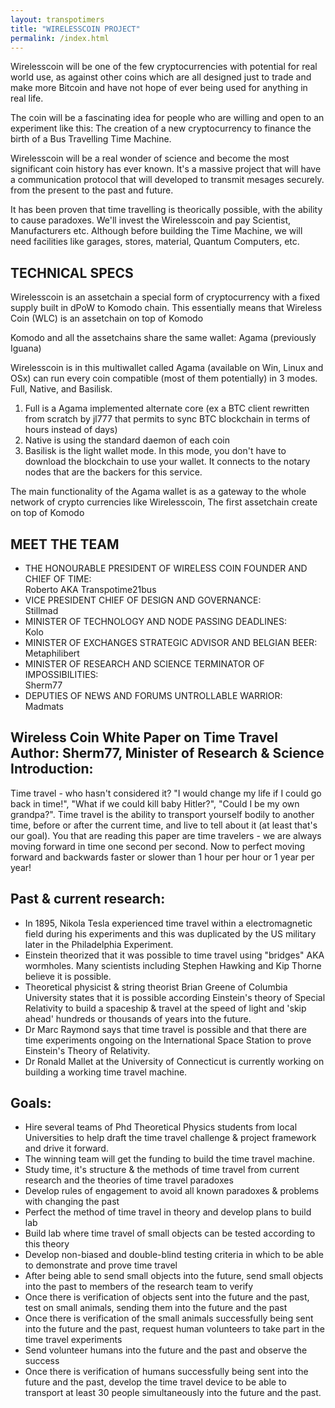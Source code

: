 ```yaml
---
layout: transpotimers
title: "WIRELESSCOIN PROJECT"
permalink: /index.html
---
```


Wirelesscoin will be one of the few cryptocurrencies with potential for real world use, as against other coins which are all designed just to trade and make more Bitcoin and have not hope of ever being used for anything in real life.

The coin will be a fascinating idea for people who are willing and open to an experiment like this: The creation of a new cryptocurrency to finance the birth of a Bus Travelling Time Machine.

Wirelesscoin will be a real wonder of science and become the most significant coin history has ever known. It's a massive project that will have a communication protocol that will developed to transmit mesages securely. from the present to the past and future.

It has been proven that time travelling is theorically possible, with the ability to cause paradoxes. We'll invest the Wirelesscoin and pay Scientist, Manufacturers etc. Although before building the Time Machine, we will need facilities like garages, stores, material, Quantum Computers, etc.

## TECHNICAL SPECS

Wirelesscoin is an assetchain a special form of cryptocurrency with a fixed supply built in dPoW to Komodo chain. This essentially means that Wireless Coin (WLC) is an assetchain on top of Komodo

Komodo and all the assetchains share the same wallet: Agama (previously Iguana)

Wirelesscoin is in this multiwallet called Agama (available on Win, Linux and OSx) can run every coin compatible (most of them potentially) in 3 modes. Full, Native, and Basilisk.

 1. Full is a Agama implemented alternate core (ex a BTC client rewritten from scratch by jl777 that permits to sync BTC blockchain in terms of hours instead of days)
 2. Native is using the standard daemon of each coin
 3. Basilisk is the light wallet mode. In this mode, you don't have to download the blockchain to use your wallet. It connects to the notary nodes that are the backers for this service.

The main functionality of the Agama wallet is as a gateway to the whole network of crypto currencies like Wirelesscoin, The first assetchain create on top of Komodo

## MEET THE TEAM

 * THE HONOURABLE PRESIDENT OF WIRELESS COIN FOUNDER AND CHIEF OF TIME:<br>
   <span class="text-success">Roberto AKA Transpotime21bus</span>
 * VICE PRESIDENT CHIEF OF DESIGN AND GOVERNANCE:<br>
   <span class="text-success">Stillmad</span>
 * MINISTER OF TECHNOLOGY AND NODE PASSING DEADLINES:<br>
   <span class="text-success">Kolo</span>
 * MINISTER OF EXCHANGES STRATEGIC ADVISOR AND BELGIAN BEER:<br>
   <span class="text-success">Metaphilibert</span>
 * MINISTER OF RESEARCH AND SCIENCE TERMINATOR OF IMPOSSIBILITIES:<br>
   <span class="text-success">Sherm77</span>
 * DEPUTIES OF NEWS AND FORUMS UNTROLLABLE WARRIOR:<br>
   <span class="text-success">Madmats</span>

## Wireless Coin White Paper on Time Travel<br> Author:  Sherm77, Minister of Research & Science<br> Introduction:

Time travel - who hasn't considered it?  "I would change my life if I could go back in time!", "What if we could kill baby Hitler?", "Could I be my own grandpa?".  Time travel is the ability to transport yourself bodily to another time, before or after the current time, and live to tell about it (at least that's our goal). You that are reading this paper are time travelers - we are always moving forward in time one second per second.  Now to perfect moving forward and backwards faster or slower than 1 hour per hour or 1 year per year!

## Past & current research:

 * In 1895, Nikola Tesla experienced time travel within a electromagnetic field during his experiments and this was duplicated by the US military later in the Philadelphia Experiment.
 * Einstein theorized that it was possible to time travel using "bridges" AKA wormholes.  Many scientists including Stephen Hawking and Kip Thorne believe it is possible.
 * Theoretical physicist & string theorist Brian Greene of Columbia University states that it is possible according Einstein's theory of Special Relativity to build a spaceship & travel at the speed of light and 'skip ahead' hundreds or thousands of years into the future.
 * Dr Marc Raymond says that time travel is possible and that there are time experiments ongoing on the International Space Station to prove Einstein's Theory of Relativity.
 * Dr Ronald Mallet at the University of Connecticut is currently working on building a working time travel machine.

## Goals:

 * Hire several teams of Phd Theoretical Physics students from local Universities to help draft the time travel challenge & project framework and drive it forward.
 * The winning team will get the funding to build the time travel machine.
 * Study time, it's structure & the methods of time travel from current research and the theories of time travel paradoxes
 * Develop rules of engagement to avoid all known paradoxes & problems with changing the past
 * Perfect the method of time travel in theory and develop plans to build lab
 * Build lab where time travel of small objects can be tested according to this theory
 * Develop non-biased and double-blind testing criteria in which to be able to demonstrate and prove time travel
 * After being able to send small objects into the future, send small objects into the past to members of the research team to verify
 * Once there is verification of objects sent into the future and the past, test on small animals, sending them into the future and the past
 * Once there is verification of the small animals successfully being sent into the future and the past, request human volunteers to take part in the time travel experiments
 * Send volunteer humans into the future and the past and observe the success
 * Once there is verification of humans successfully being sent into the future and the past, develop the time travel device to be able to transport at least 30 people simultaneously into the future and the past.
